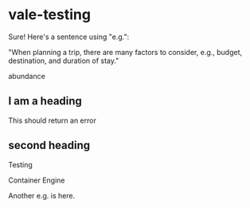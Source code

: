 # vale-testing

Sure! Here's a sentence using "e.g.":

"When planning a trip, there are many factors to consider, e.g., budget, destination, and duration of stay."

abundance

## I am a heading

This should return an error

## second heading

Testing

Container Engine

Another e.g. is here.
